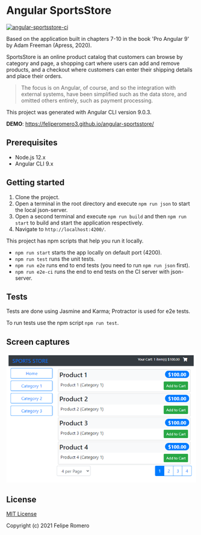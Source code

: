 # Angular SportsStore

[![angular-sportsstore-ci][ci-badge]][ci-workflow]

Based on the application built in chapters 7-10 in the book 'Pro Angular 9' by Adam Freeman (Apress, 2020).

SportsStore is an online product catalog that customers can browse by category and page, a shopping cart
where users can add and remove products, and a checkout where customers can enter their shipping details
and place their orders.

>The focus is on Angular, of course, and so the integration with external systems, have been
simplified such as the data store, and omitted others entirely, such as payment processing.

This project was generated with Angular CLI version 9.0.3.

**DEMO**: <https://feliperomero3.github.io/angular-sportsstore/>

## Prerequisites

- Node.js 12.x
- Angular CLI 9.x

## Getting started

1. Clone the project.
2. Open a terminal in the root directory and execute `npm run json` to start the local json-server.
3. Open a second terminal and execute `npm run build` and then `npm run start` to build and start the application respectively.
4. Navigate to `http://localhost:4200/`.

This project has npm scripts that help you run it locally.

- `npm run start` starts the app locally on default port (4200).
- `npm run test` runs the unit tests.
- `npm run e2e` runs end to end tests (you need to run `npm run json` first).
- `npm run e2e-ci` runs the end to end tests on the CI server with json-server.

## Tests

Tests are done using Jasmine and Karma; Protractor is used for e2e tests.

To run tests use the npm script `npm run test`.

## Screen captures

![angular-sportsstore-home](.github/assets/angular-sportsstore.png)

## License

[MIT License](./LICENSE)

Copyright (c) 2021 Felipe Romero

[ci-badge]: https://github.com/feliperomero3/angular-sportsstore/actions/workflows/angular-sportsstore-ci.yml/badge.svg
[ci-workflow]: https://github.com/feliperomero3/angular-sportsstore/actions/workflows/angular-sportsstore-ci.yml
